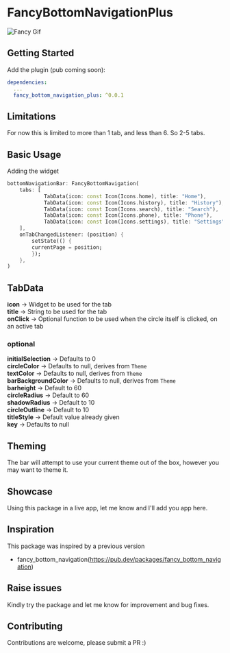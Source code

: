 # FancyBottomNavigationPlus
![Fancy Gif](https://github.com/jinosh05/fancy_bottom_navigation_plus/blob/master/fancy.gif "Fancy Gif")



## Getting Started


Add the plugin (pub coming soon):

```yaml
dependencies:
  ...
  fancy_bottom_navigation_plus: ^0.0.1
```


## Limitations
For now this is limited to more than 1 tab, and less than 6. So 2-5 tabs.

## Basic Usage

Adding the widget
```dart
bottomNavigationBar: FancyBottomNavigation(
    tabs: [
            TabData(icon: const Icon(Icons.home), title: "Home"),
            TabData(icon: const Icon(Icons.history), title: "History"),
            TabData(icon: const Icon(Icons.search), title: "Search"),
            TabData(icon: const Icon(Icons.phone), title: "Phone"),
            TabData(icon: const Icon(Icons.settings), title: "Settings"),
    ],
    onTabChangedListener: (position) {
        setState(() {
        currentPage = position;
        });
    },
)
```

## TabData
**icon** -> Widget to be used for the tab<br/>
**title** -> String to be used for the tab<br/>
**onClick** -> Optional function to be used when the circle itself is clicked, on an active tab


### optional
**initialSelection** -> Defaults to 0<br/>
**circleColor** -> Defaults to null, derives from `Theme`<br/>
**textColor** -> Defaults to null, derives from `Theme`<br/>
**barBackgroundColor** -> Defaults to null, derives from `Theme`<br/>
**barheight** -> Default to 60<br/>
**circleRadius** -> Default to 60<br/>
**shadowRadius** -> Default to 10<br/>
**circleOutline** -> Default to 10<br/>
**titleStyle** -> Default value already given<br/>
**key** -> Defaults to null<br/>


## Theming

The bar will attempt to use your current theme out of the box, however you may want to theme it.


## Showcase
Using this package in a live app, let me know and I'll add you app here.


## Inspiration

This package was inspired by a previous version 
- fancy_bottom_navigation(https://pub.dev/packages/fancy_bottom_navigation)

## Raise issues 
Kindly try the package and let me know for improvement and bug fixes.


## Contributing

Contributions are welcome, please submit a PR :)








